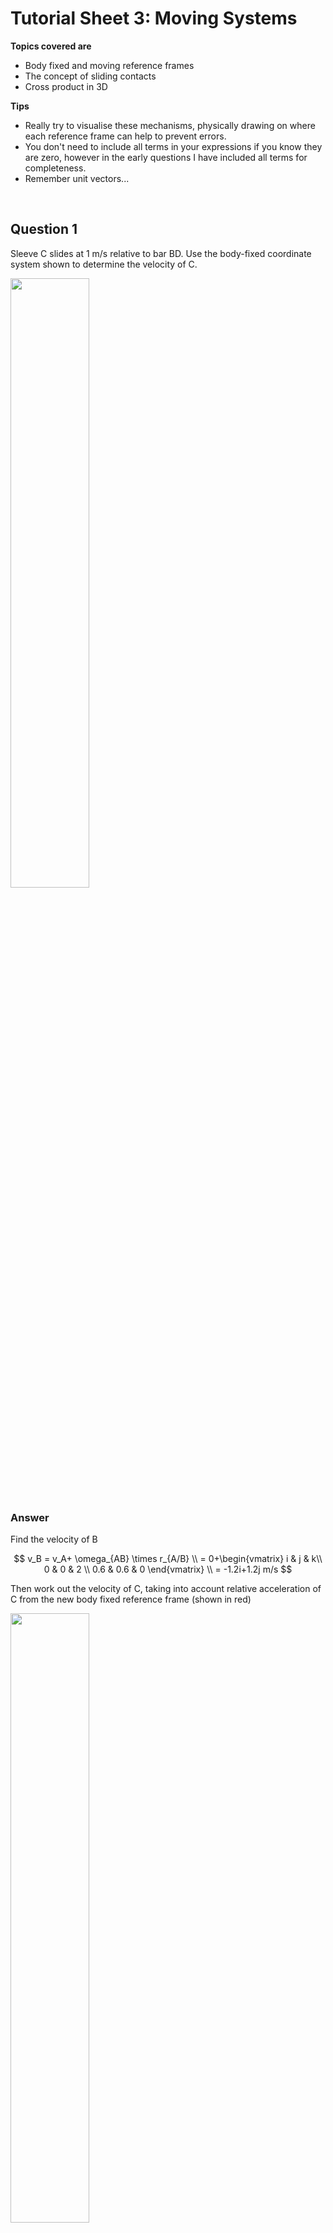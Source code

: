 <script type="text/x-mathjax-config">
  MathJax.Hub.Config({
    tex2jax: {
      inlineMath: [ ['$','$'], ["\\(","\\)"] ],
      processEscapes: true
    }
  });
</script>

<script type="text/javascript" async
  src="https://cdnjs.cloudflare.com/ajax/libs/mathjax/2.7.5/MathJax.js?config=TeX-MML-AM_CHTML">
</script>
<script type="text/javascript" src="tutorialSheetScripts.js"> </script>
<link rel="stylesheet" type="text/css" media="all" href="styles.css">


# Tutorial Sheet 3: Moving Systems

**Topics covered are**
- Body fixed and moving reference frames
- The concept of sliding contacts
- Cross product in 3D

**Tips**
- Really try to visualise these mechanisms, physically drawing on where each reference frame can help to prevent errors.
- You don't need to include all terms in your expressions if you know they are zero, however in the early questions I have included all terms for completeness.
- Remember unit vectors...

<br>

## Question 1

Sleeve C slides at 1 m/s relative to bar BD. Use the body-fixed coordinate system shown to determine the velocity of C.

<img src = "figs\03_moving_systems\Q1.jpg" width="50%"> <br>


### Answer

Find the velocity of B

$$ v_B = v_A+ \omega_{AB} \times r_{A/B} \\ = 0+\begin{vmatrix}
i & j & k\\
0 & 0 & 2 \\
0.6 & 0.6 & 0
\end{vmatrix} \\ 
= -1.2i+1.2j m/s $$

Then work out the velocity of C, taking into account relative acceleration of C from the new body fixed reference frame (shown in red)

<img src = "figs\03_moving_systems\Q1ans.jpg" width="50%"> <br>

$$ v_C = v_B + v_{Crel} + \omega_{BD} \times r_{C/B} \\ -1.2i+1.2j+1i+\begin{vmatrix}
i & j & k\\
0 & 0 & 4 \\
0.4 & + 0 & 0
\end{vmatrix} \\ 
= -0.2i+2.8j \text{ m/s}
$$

## Question 2

Using the same system as Question 1, the angular accelerations of the two bars are zero and the sleeve C slides at a constant velocity of 1 m/s relative to bar BD. What is the acceleration of C?

$$
a_B=a_A+\alpha\times r_{B/A}-\omega^2_{AB}r_{B/A} \\
= 0+0-2^2(0.6i+0.6j) \\ = -2.4i-2.4j \text{ m/s}
$$

$$ a_c = a_B+a_{Crel}+2\omega_{BD}\times v_{Crel}+\alpha\times r_{C/B}-\omega^2_{BD} r_{C/B} \\ 
= -2.4i-2.4j+2\begin{vmatrix}
i & j & k\\
0 & 0 & 4 \\
1 & 0 & 0
\end{vmatrix} +0-4^2(0.4i) \\ 
= -8.8i+5.6j \text{ m/s}^2 $$

## Question 3

Bar AB has an angular velocity of 4 rad/s in the clockwise direction. What is the velocity of pin B relative to the slot?

<img src = "figs\03_moving_systems\Q3.jpg" width="50%"> <br>

### Answer

Begin finding the motion of B
$$ v_B = v_A + v_{Brel}+ \omega_{AB} \times r_{B/A} \\ = 0+0+\begin{vmatrix}
i & j & k\\
0 & 0 & -4 \\
0.115 & 0.06 & 0
\end{vmatrix} \\ 
= 0.24i-0.46j m/s $$

The slot is on the body CB, so to find B relative to the slot, find v relative to CB (a second expression for $v_B$) 

$$ v_B = v_C + v_{Brel} + \omega_{BC} \times r_{B/C} \\ = 0+v_{Brel}+\begin{vmatrix}
i & j & k\\
0 & 0 & \omega_{BC} \\
0.035&  0.06 & 0
\end{vmatrix} \\ 
= v_{Brel}i-0.06\omega_{BC}i + 0.035\omega_{BC}j 
$$

Set expressions equal and do component analysis

$$0.24i-0.46j=v_{Brel}i-0.06\omega_{BC}i + 0.035\omega_{BC}j $$

$$(i)0.24=v_{Brel}-0.06\omega_{BC} \\ (j)-0.46 = 0.035\omega_{BC} \\
\omega_{BC} = -13.14 \text{ rad/s, } v_{Brel}=-0.548\text{ m/s}
$$

## Question 4

The coordinate system is fixed relative to the ship B. At the instant shown, the ship is sailing north at 5 m/s relative to the earth, and its angular velocity is 0.26 rad/s counterclockwise. Using radar, it is determined that the position of the aeroplane is 1080i + 1220j + 6300k m and its velocity relative to the ship’s coordinate system is 870i − 45j − 21k m/s. What is the aeroplane's velocity relative to the earth?

<img src = "figs\03_moving_systems\Q4.jpg" width="50%"> <br>

### Answer

This extends vectors into 3D so be careful!

$$ v_A = v_B+v_{Arel}+\omega\times r_{A/B} \\
= 5j+870i-45j-21k + \begin{vmatrix}
i & j & k\\
0 & 0 & 0.26 \\
1080 & 1220 & 6300
\end{vmatrix} \\ = 553i+24j-21k \text{ m/s}$$

## Question 5

The space shuttle is attempting to recover a satellite for repair. At the current time, the satellite’s position relative to a coordinate system fixed to the shuttle is 50i m. The gyroscopes on the shuttle indicate that its current angular velocity is 0.05j + 0.03k rad/s. The shuttle pilot measures the velocity of the satellite relative to the body-fixed coordinate system and determines it to be −2i − 1.5j + 2.5k rad/s. What are the x, y, and z components of the satellite’s velocity relative to a nonrotating coordinate system with its origin fixed to the shuttle’s center of mass?

<img src = "figs\03_moving_systems\Q5.jpg" width="50%"> <br>

### Answer

Also bigger cross product!

$$ v_A = v_B+v_{Arel}+\omega\times r_{A/B} \\
= 0-2i-1.5j+2.5k+ \begin{vmatrix}
i & j & k\\
0 & 0.05 & 0.03 \\
50 & 0 & 0
\end{vmatrix} \\ = -2i \text{ m/s}$$

## Question 6

The train on the circular track is traveling at a constant speed of 50 m/s in the direction shown. The train on the straight track is traveling at 20 m/s in the direction shown and is increasing its speed at 2 m/s $^2$. Determine the velocity of passenger A that passenger B observes relative to the given coordinate system, which is fixed to the car in which B is riding.

<img src = "figs\03_moving_systems\Q6.jpg" width="50%"> <br>

### Answer

The angular velocity of B can be found

$$ \omega = \frac{v}{r} = \frac{50}{500} \\ = 0.1 \text{ m/s}$$

Then simply find the velocity using info provided in the question and diagram

$$ v_A = v_B+v_{Arel}+\omega\times r_{A/B} \\
-20j = 50j + v_{Arel} + \begin{vmatrix}
i & j & k\\
0 & 0 & 0.1 \\
500 & 0 & 0
\end{vmatrix} \\
v_{Arel} = -20j-50j-50j \\ = -120j $$

## Question 7 
Suppose that the merry-go-round has counterclockwise angular velocity $\omega$ and counterclockwise angular acceleration $\alpha$. The person A is standing still on the ground. Determine A's acceleration relative to B's reference frame at the instant shown.

<img src = "figs\03_moving_systems\Q7.jpg" width="50%"> <br>

### Answer

Sketch the situation - it makes it much easier to comprehend!

<img src = "figs\03_moving_systems\Q7ans.jpg" width="50%"> <br>

Then the velocity analysis

$$ v_A = v_B+v_{Arel}+\omega\times r_{A/B} \\ 
0 = 0 + v_{Arel} + \begin{vmatrix}
i & j & k\\
0 & 0 & \omega \\
R & 0 & 0
\end{vmatrix} \\
v_{Arel} = -\omega R j $$

Then use this to work out acceleration

$$ a_A = a_B + a_{Arel} + 2\omega \times v_{Arel}+\alpha\times r_{A/B} -\omega^2r_{A/B} \\
0 = 0 +a_{Arel}+2\begin{vmatrix}
i & j & k\\
0 & 0 & \omega \\
0 & -\omega R & 0
\end{vmatrix}  + \begin{vmatrix}
i & j & k\\
0 & 0 & \alpha \\
R & 0 & 0
\end{vmatrix} - \omega^2(Ri) \\ 
0 = a_{Arel} + 2\omega^2Ri + \alpha Rj - \omega^2Ri \\ 
a_{Arel} = - \omega^2Ri - \alpha Rj $$

## Question 8 

The angular velocity $\omega$ AC = 5 $\degree$ per second. Determine the angular velocity of the hydraulic actuator BC and the rate at which the actuator is extending. 

<img src = "figs\03_moving_systems\Q8.jpg" width="50%"> <br>

### Answer

First convert degrees/s to rad/s

$$ 5\frac{\pi}{180} = 0.087 rad/s $$

The velocity of C taken from A is

$$ v_C = \omega_{AC}\times r_{C/A} \\ 
= 0 + \begin{vmatrix}
i & j & k\\
0 & 0 & 0.087 \\
2.6 & 2.4 & 0
\end{vmatrix} \\
= 0.21i + 0.2269j $$

Only a certain component ('amount') of the velocity of C will be due to the actuator BC extending. To find the proportion of movement caused by the actuator movement itself, we can use unit vectors. Unit vector BC (call it e) is

$$ e = \frac{1.2i+2.4j}{\sqrt{1.2^2+2.4^2}} = 0.45i+0.89j $$

Velocity fo C in terms of the actuator is then 

$$ v_C = v_B + v_{Crel}e + \omega_{BC}\times r_{C/B} \\
-0.21i+0.227j = 0+v_{Crel}(0.45i+0.89j)+\begin{vmatrix}
i & j & k\\
0 & 0 & \omega_{BC} \\
1.2 & 2.4 & 0
\end{vmatrix} \\
-0.21i+0.227j  = (0.45v_{Crel}-2.4\omega_{BC})i + (0.86v_{Crel}+1.2\omega_{BC})i $$

Equate components and solve as simultaneous equations

$$ (i) -0.21 = 0.45v_{Crel}-2.4\omega_{BC} \\
(j) 0.227 = 0.86v_{Crel}+1.2\omega_{BC} \\
\omega_{BC} = 0.108 \text{ rad/s, and the velocity of the actuator, } v_{Crel} = 0.109 \text{ m/s} $$

## Question 9

The sleeve at A slides upward at a constant velocity of 10 m/s. Bar AC slides through the sleeve at B. Determine the angular velocity of bar AC and the velocity at which the bar slides relative to the sleeve at B. 

<img src = "figs\03_moving_systems\Q9.jpg" width="50%"> <br>

### Answer

In this question you have two sleeves, so remember that the coordinate system is the sleeve of B which  rotates with the bar but doesn't translate.

The unit vector between B and A is

$$ e = \frac{\cos(30)i+\sin(30)j}{\sqrt{cos(30)^2+\sin(30)^2}} = 0.866i+0.5j $$

Then velocity analysis

$$ v_A = v_B+v_{Arel}e+\omega_{AC}\times r_{A/B} \\ 
10j = 0 + v_{Arel}(0.866i+0.5j) + \begin{vmatrix}
i & j & k\\
0 & 0 & \omega_{AC} \\
0.866 & 0.5 & 0
\end{vmatrix} \\
10j = (-0.5\omega_{AC} +0.866 v_{Arel})i+ (0.866\omega_{AC} + 0.5 v_{Arel}) $$

Equate components and solve as simultaneous equations

$$ (i) 0 = -0.5\omega_{AC} +0.866 v_{Arel} \\
(j) 10 = 0.866\omega_{AC} + 0.5 v_{Arel} \\
\omega_{AC} = 8.66 \text{ rad/s, and velocity of B towards A, } v_{Arel} = 5 \text{ m/s} $$

## Question 10

The satellite A is in a circular polar orbit (that intersects the earth’s axis of rotation). The radius of the orbit is $R$, and the magnitude of the satellite’s velocity relative to a non-rotating reference frame with its origin at the center of the earth is $v_A$. At the instant shown, the satellite is above the equator. An observer B on the earth directly below the satellite measures its motion using the earth-fixed coordinate system shown. What are the velocity and acceleration of the satellite relative to B’s earth-fixed coordinate system? The radius of the earth is $R_E$ and the angular velocity of the earth is $\omega_E$.

<img src = "figs\03_moving_systems\Q10.jpg" width="50%"> <br>

### Answer

The location of A in the coordinate system is 

$$ r_A = (R-R_E)i$$

and the velocity of the observer (B) is

$$ v_B =  \begin{vmatrix}
i & j & k\\
0 & \omega_E & 0 \\
R_E & 0 & 0
\end{vmatrix} = -\omega_E R_Ek$$

The velocity of A relative to B can then be found

$$ v_A = v_B+v_{Arel}+\omega_{AC}\times r_{A/B} \\
v_Aj = -\omega_E R_Ek + v_{Arel} + \begin{vmatrix}
i & j & k\\
0 & \omega_E & 0 \\
R-R_E & 0 & 0
\end{vmatrix} \\
v_Aj = -\omega_E R_Ek+v_{Arel}-\omega_E Rk+\omega_E R_Ek \\
v_{Arel} = v_Aj+\omega_E Rk
$$

Then onto acceleration. The acceleration of a is

$$ a_A = \frac{v^2}{r} =-\frac{v_A^2}{R}i$$

and B 

$$ a_B = r\omega^2 = -\omega_E^2R_Ei $$

Using the base equation (full version!)

$$ a_A = a_B + a_{Arel} + 2\omega \times v_{Arel}+\alpha\times r_{A/B} +\omega \times(\omega\times r_{A/B}) \\
-\frac{v_A^2}{R}i = -\omega_E^2R_Ei+ a_{Arel} + 2 \begin{vmatrix}
i & j & k\\
0 & \omega_E & 0 \\
0 & v_A & \omega_ER 
\end{vmatrix} + 0 + \omega_E \times \begin{vmatrix}
i & j & k\\
0 & \omega_E & 0 \\
R-R_E & 0 & 0 
\end{vmatrix}\\
-\frac{v_A^2}{R}i = - \omega_E^2R_Ei + a_{Arel} + 2\omega_E^2Ri + \begin{vmatrix}
i & j & k\\
0 & \omega_E & 0 \\
0 & 0 & -\omega_E(R-R_E) 
\end{vmatrix}\\
\\
-\frac{v_A^2}{R}i =- \omega_E^2R_Ei + a_{Arel} + 2\omega_E^2Ri -\omega_E^2Ri+ \omega_E^2R_Ei \\

a_{Arel} =-(\frac{v_A^2}{R}+\omega_E^2R)i $$
<br><br>


